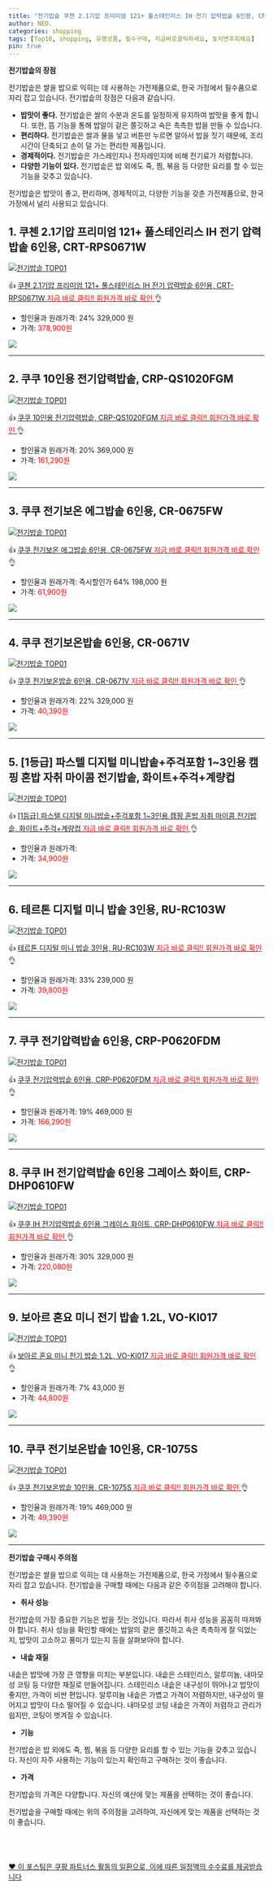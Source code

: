 ```yaml
---
title: "전기밥솥 쿠첸 2.1기압 프리미엄 121+ 풀스테인리스 IH 전기 압력밥솥 6인용, CRT-RPS0671W 추천 제품 비교 최저 가격 비교 장점 구매가이드"
author: NEO.
categories: shopping
tags: [Top10, shopping, 유행상품, 필수구매, 지금바로클릭하세요, 놓치면후회해요]
pin: true
---
```

**전기밥솥의 장점**

전기밥솥은 쌀을 밥으로 익히는 데 사용하는 가전제품으로, 한국 가정에서 필수품으로 자리 잡고 있습니다. 전기밥솥의 장점은 다음과 같습니다.

* **밥맛이 좋다.** 전기밥솥은 쌀의 수분과 온도를 일정하게 유지하여 밥맛을 좋게 합니다. 또한, 뜸 기능을 통해 밥알이 겉은 쫄깃하고 속은 촉촉한 밥을 만들 수 있습니다.
* **편리하다.** 전기밥솥은 쌀과 물을 넣고 버튼만 누르면 알아서 밥을 짓기 때문에, 조리 시간이 단축되고 손이 덜 가는 편리한 제품입니다.
* **경제적이다.** 전기밥솥은 가스레인지나 전자레인지에 비해 전기료가 저렴합니다.
* **다양한 기능이 있다.** 전기밥솥은 밥 외에도 죽, 찜, 볶음 등 다양한 요리를 할 수 있는 기능을 갖추고 있습니다.

전기밥솥은 밥맛이 좋고, 편리하며, 경제적이고, 다양한 기능을 갖춘 가전제품으로, 한국 가정에서 널리 사용되고 있습니다.

   

## 1. 쿠첸 2.1기압 프리미엄 121+ 풀스테인리스 IH 전기 압력밥솥 6인용, CRT-RPS0671W

[![전기밥솥 TOP01](https://thumbnail7.coupangcdn.com/thumbnails/remote/490x490ex/image/retail/images/3748619830529584-4da0d23a-3001-47f7-9cfa-67f6850fb5c5.jpg)](https://link.coupang.com/re/AFFSDP?lptag=AF3617701&subid=GithubCoopas&pageKey=6306127266&traceid=V0-153&itemId=13064350214&vendorItemId=80326911866)


👍 [쿠첸 2.1기압 프리미엄 121+ 풀스테인리스 IH 전기 압력밥솥 6인용, CRT-RPS0671W <font color=red> 지금 바로 클릭!! 회원가격 바로 확인 </font> ](https://link.coupang.com/re/AFFSDP?lptag=AF3617701&subid=GithubCoopas&pageKey=6306127266&traceid=V0-153&itemId=13064350214&vendorItemId=80326911866) 👌 


- 할인율과 원래가격: 24%  329,000   원
- 가격: <span style='color:red'>378,900원</span>

[![](/discount_price.png)](https://link.coupang.com/re/AFFSDP?lptag=AF3617701&subid=GithubCoopas&pageKey=6306127266&traceid=V0-153&itemId=13064350214&vendorItemId=80326911866)

---


   

## 2. 쿠쿠 10인용 전기압력밥솥, CRP-QS1020FGM

[![전기밥솥 TOP01](https://thumbnail9.coupangcdn.com/thumbnails/remote/490x490ex/image/retail/images/9020449975058317-0edd769f-735e-4b85-adde-e401a6486fbf.jpg)](https://link.coupang.com/re/AFFSDP?lptag=AF3617701&subid=GithubCoopas&pageKey=5080540471&traceid=V0-153&itemId=6891539307&vendorItemId=74184066753)


👍 [쿠쿠 10인용 전기압력밥솥, CRP-QS1020FGM <font color=red> 지금 바로 클릭!! 회원가격 바로 확인 </font> ](https://link.coupang.com/re/AFFSDP?lptag=AF3617701&subid=GithubCoopas&pageKey=5080540471&traceid=V0-153&itemId=6891539307&vendorItemId=74184066753) 👌 


- 할인율과 원래가격: 20%  369,000   원
- 가격: <span style='color:red'>161,290원</span>

[![](/discount_price.png)](https://link.coupang.com/re/AFFSDP?lptag=AF3617701&subid=GithubCoopas&pageKey=5080540471&traceid=V0-153&itemId=6891539307&vendorItemId=74184066753)

---


   

## 3. 쿠쿠 전기보온 에그밥솥 6인용, CR-0675FW

[![전기밥솥 TOP01](https://thumbnail7.coupangcdn.com/thumbnails/remote/490x490ex/image/retail/images/381248162721148-32e5a9fa-ce0b-4f21-8392-7c20f90489bf.jpg)](https://link.coupang.com/re/AFFSDP?lptag=AF3617701&subid=GithubCoopas&pageKey=1868813621&traceid=V0-153&itemId=3176343489&vendorItemId=71163814309)


👍 [쿠쿠 전기보온 에그밥솥 6인용, CR-0675FW <font color=red> 지금 바로 클릭!! 회원가격 바로 확인 </font> ](https://link.coupang.com/re/AFFSDP?lptag=AF3617701&subid=GithubCoopas&pageKey=1868813621&traceid=V0-153&itemId=3176343489&vendorItemId=71163814309) 👌 


- 할인율과 원래가격: 즉시할인가 64%  198,000   원
- 가격: <span style='color:red'>61,900원</span>

[![](/discount_price.png)](https://link.coupang.com/re/AFFSDP?lptag=AF3617701&subid=GithubCoopas&pageKey=1868813621&traceid=V0-153&itemId=3176343489&vendorItemId=71163814309)

---


   

## 4. 쿠쿠 전기보온밥솥 6인용, CR-0671V

[![전기밥솥 TOP01](https://thumbnail10.coupangcdn.com/thumbnails/remote/490x490ex/image/retail/images/8651609474171796-921b2a00-3338-4ee4-aa44-4a3252cd42de.jpg)](https://link.coupang.com/re/AFFSDP?lptag=AF3617701&subid=GithubCoopas&pageKey=108686644&traceid=V0-153&itemId=328990532&vendorItemId=3000124839)


👍 [쿠쿠 전기보온밥솥 6인용, CR-0671V <font color=red> 지금 바로 클릭!! 회원가격 바로 확인 </font> ](https://link.coupang.com/re/AFFSDP?lptag=AF3617701&subid=GithubCoopas&pageKey=108686644&traceid=V0-153&itemId=328990532&vendorItemId=3000124839) 👌 


- 할인율과 원래가격: 22%  329,000   원
- 가격: <span style='color:red'>40,390원</span>

[![](/discount_price.png)](https://link.coupang.com/re/AFFSDP?lptag=AF3617701&subid=GithubCoopas&pageKey=108686644&traceid=V0-153&itemId=328990532&vendorItemId=3000124839)

---


   

## 5. [1등급] 파스텔 디지털 미니밥솥+주걱포함 1~3인용 캠핑 혼밥 자취 마이콤 전기밥솥, 화이트+주걱+계량컵

[![전기밥솥 TOP01](https://thumbnail9.coupangcdn.com/thumbnails/remote/490x490ex/image/vendor_inventory/71fb/f0e019d82edb95ff8017501c668ee3741509c8317de2491d5a591410f289.jpg)](https://link.coupang.com/re/AFFSDP?lptag=AF3617701&subid=GithubCoopas&pageKey=7707037786&traceid=V0-153&itemId=20649421564&vendorItemId=87722569411)


👍 [[1등급] 파스텔 디지털 미니밥솥+주걱포함 1~3인용 캠핑 혼밥 자취 마이콤 전기밥솥, 화이트+주걱+계량컵 <font color=red> 지금 바로 클릭!! 회원가격 바로 확인 </font> ](https://link.coupang.com/re/AFFSDP?lptag=AF3617701&subid=GithubCoopas&pageKey=7707037786&traceid=V0-153&itemId=20649421564&vendorItemId=87722569411) 👌 


- 할인율과 원래가격: 
- 가격: <span style='color:red'>34,900원</span>

[![](/discount_price.png)](https://link.coupang.com/re/AFFSDP?lptag=AF3617701&subid=GithubCoopas&pageKey=7707037786&traceid=V0-153&itemId=20649421564&vendorItemId=87722569411)

---


   

## 6. 테르톤 디지털 미니 밥솥 3인용, RU-RC103W

[![전기밥솥 TOP01](https://thumbnail8.coupangcdn.com/thumbnails/remote/490x490ex/image/retail/images/103270498182448-f5c4e9cc-52bd-45f7-aed6-8e5b30d0e8c4.jpg)](https://link.coupang.com/re/AFFSDP?lptag=AF3617701&subid=GithubCoopas&pageKey=1600721464&traceid=V0-153&itemId=2734317415&vendorItemId=70724455537)


👍 [테르톤 디지털 미니 밥솥 3인용, RU-RC103W <font color=red> 지금 바로 클릭!! 회원가격 바로 확인 </font> ](https://link.coupang.com/re/AFFSDP?lptag=AF3617701&subid=GithubCoopas&pageKey=1600721464&traceid=V0-153&itemId=2734317415&vendorItemId=70724455537) 👌 


- 할인율과 원래가격: 33%  239,000   원
- 가격: <span style='color:red'>39,800원</span>

[![](/discount_price.png)](https://link.coupang.com/re/AFFSDP?lptag=AF3617701&subid=GithubCoopas&pageKey=1600721464&traceid=V0-153&itemId=2734317415&vendorItemId=70724455537)

---


   

## 7. 쿠쿠 전기압력밥솥 6인용, CRP-P0620FDM

[![전기밥솥 TOP01](https://thumbnail6.coupangcdn.com/thumbnails/remote/490x490ex/image/retail/images/2978518942445221-e281cd42-6dd5-43bf-9ca9-2c91c5749be4.jpg)](https://link.coupang.com/re/AFFSDP?lptag=AF3617701&subid=GithubCoopas&pageKey=150875120&traceid=V0-153&itemId=435615188&vendorItemId=4076235640)


👍 [쿠쿠 전기압력밥솥 6인용, CRP-P0620FDM <font color=red> 지금 바로 클릭!! 회원가격 바로 확인 </font> ](https://link.coupang.com/re/AFFSDP?lptag=AF3617701&subid=GithubCoopas&pageKey=150875120&traceid=V0-153&itemId=435615188&vendorItemId=4076235640) 👌 


- 할인율과 원래가격: 19%  469,000   원
- 가격: <span style='color:red'>166,290원</span>

[![](/discount_price.png)](https://link.coupang.com/re/AFFSDP?lptag=AF3617701&subid=GithubCoopas&pageKey=150875120&traceid=V0-153&itemId=435615188&vendorItemId=4076235640)

---


   

## 8. 쿠쿠 IH 전기압력밥솥 6인용 그레이스 화이트, CRP-DHP0610FW

[![전기밥솥 TOP01](https://thumbnail6.coupangcdn.com/thumbnails/remote/490x490ex/image/retail/images/5215356884840321-c8a57b21-37f1-41e2-bd7f-1cb820496abe.jpg)](https://link.coupang.com/re/AFFSDP?lptag=AF3617701&subid=GithubCoopas&pageKey=6656770837&traceid=V0-153&itemId=15269696392&vendorItemId=82490232763)


👍 [쿠쿠 IH 전기압력밥솥 6인용 그레이스 화이트, CRP-DHP0610FW <font color=red> 지금 바로 클릭!! 회원가격 바로 확인 </font> ](https://link.coupang.com/re/AFFSDP?lptag=AF3617701&subid=GithubCoopas&pageKey=6656770837&traceid=V0-153&itemId=15269696392&vendorItemId=82490232763) 👌 


- 할인율과 원래가격: 30%  329,000   원
- 가격: <span style='color:red'>220,080원</span>

[![](/discount_price.png)](https://link.coupang.com/re/AFFSDP?lptag=AF3617701&subid=GithubCoopas&pageKey=6656770837&traceid=V0-153&itemId=15269696392&vendorItemId=82490232763)

---


   

## 9. 보아르 혼요 미니 전기 밥솥 1.2L, VO-KI017

[![전기밥솥 TOP01](https://thumbnail6.coupangcdn.com/thumbnails/remote/490x490ex/image/retail/images/2534585532210660-086c0d72-4e81-4046-a4d5-539ac05c9e04.jpg)](https://link.coupang.com/re/AFFSDP?lptag=AF3617701&subid=GithubCoopas&pageKey=4381314697&traceid=V0-153&itemId=5179853787&vendorItemId=72489105113)


👍 [보아르 혼요 미니 전기 밥솥 1.2L, VO-KI017 <font color=red> 지금 바로 클릭!! 회원가격 바로 확인 </font> ](https://link.coupang.com/re/AFFSDP?lptag=AF3617701&subid=GithubCoopas&pageKey=4381314697&traceid=V0-153&itemId=5179853787&vendorItemId=72489105113) 👌 


- 할인율과 원래가격: 7%  43,000   원
- 가격: <span style='color:red'>44,800원</span>

[![](/discount_price.png)](https://link.coupang.com/re/AFFSDP?lptag=AF3617701&subid=GithubCoopas&pageKey=4381314697&traceid=V0-153&itemId=5179853787&vendorItemId=72489105113)

---


   

## 10. 쿠쿠 전기보온밥솥 10인용, CR-1075S

[![전기밥솥 TOP01](https://thumbnail6.coupangcdn.com/thumbnails/remote/490x490ex/image/vendor_inventory/64c9/32d6df1fb056ce7d9a71df203807501d783cb55e0090942dd77ae99032ba.jpg)](https://link.coupang.com/re/AFFSDP?lptag=AF3617701&subid=GithubCoopas&pageKey=290864176&traceid=V0-153&itemId=920301257&vendorItemId=4811173935)


👍 [쿠쿠 전기보온밥솥 10인용, CR-1075S <font color=red> 지금 바로 클릭!! 회원가격 바로 확인 </font> ](https://link.coupang.com/re/AFFSDP?lptag=AF3617701&subid=GithubCoopas&pageKey=290864176&traceid=V0-153&itemId=920301257&vendorItemId=4811173935) 👌 


- 할인율과 원래가격: 19%  469,000   원
- 가격: <span style='color:red'>49,390원</span>

[![](/discount_price.png)](https://link.coupang.com/re/AFFSDP?lptag=AF3617701&subid=GithubCoopas&pageKey=290864176&traceid=V0-153&itemId=920301257&vendorItemId=4811173935)

---
**전기밥솥 구매시 주의점**

전기밥솥은 쌀을 밥으로 익히는 데 사용하는 가전제품으로, 한국 가정에서 필수품으로 자리 잡고 있습니다. 전기밥솥을 구매할 때에는 다음과 같은 주의점을 고려해야 합니다.

* **취사 성능**

전기밥솥의 가장 중요한 기능은 밥을 짓는 것입니다. 따라서 취사 성능을 꼼꼼히 따져봐야 합니다. 취사 성능을 확인할 때에는 밥알의 겉은 쫄깃하고 속은 촉촉하게 잘 익었는지, 밥맛이 고소하고 풍미가 있는지 등을 살펴보아야 합니다.

* **내솥 재질**

내솥은 밥맛에 가장 큰 영향을 미치는 부분입니다. 내솥은 스테인리스, 알루미늄, 내마모성 코팅 등 다양한 재질로 만들어집니다. 스테인리스 내솥은 내구성이 뛰어나고 밥맛이 좋지만, 가격이 비싼 편입니다. 알루미늄 내솥은 가볍고 가격이 저렴하지만, 내구성이 떨어지고 밥맛이 다소 떨어질 수 있습니다. 내마모성 코팅 내솥은 가격이 저렴하고 관리가 쉽지만, 코팅이 벗겨질 수 있습니다.

* **기능**

전기밥솥은 밥 외에도 죽, 찜, 볶음 등 다양한 요리를 할 수 있는 기능을 갖추고 있습니다. 자신이 자주 사용하는 기능이 있는지 확인하고 구매하는 것이 좋습니다.

* **가격**

전기밥솥의 가격은 다양합니다. 자신의 예산에 맞는 제품을 선택하는 것이 좋습니다.

전기밥솥을 구매할 때에는 위의 주의점을 고려하여, 자신에게 맞는 제품을 선택하는 것이 좋습니다.<br><br><br><br><br> [ ❤  이 포스팅은 쿠팡 파트너스 활동의 일환으로, 이에 따른 일정액의 수수료를 제공받습니다](https://link.coupang.com/a/bcEFyh)